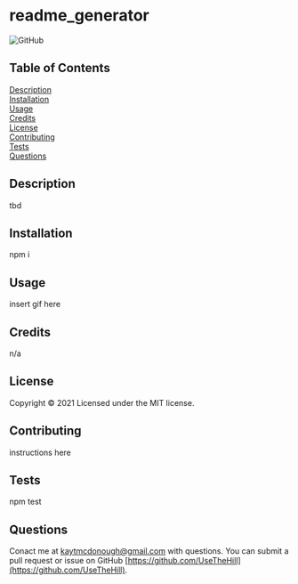 

# readme_generator
    
![GitHub](https://img.shields.io/badge/License-MIT-green)

    
## Table of Contents 
[Description](#description)  
[Installation](#installation)  
[Usage](#usage)  
[Credits](#credits)  
[License](#license)  
[Contributing](#contributing)  
[Tests](#tests)  
[Questions](#questions)  


## Description
tbd

## Installation
npm i

## Usage
insert gif here

## Credits
n/a

## License 
Copyright &#169; 2021 Licensed under the MIT license.

## Contributing
instructions here

## Tests
npm test

## Questions
Conact me at kaytmcdonough@gmail.com with questions. You can submit a pull request or issue on GitHub [https://github.com/UseTheHill](https://github.com/UseTheHill).
